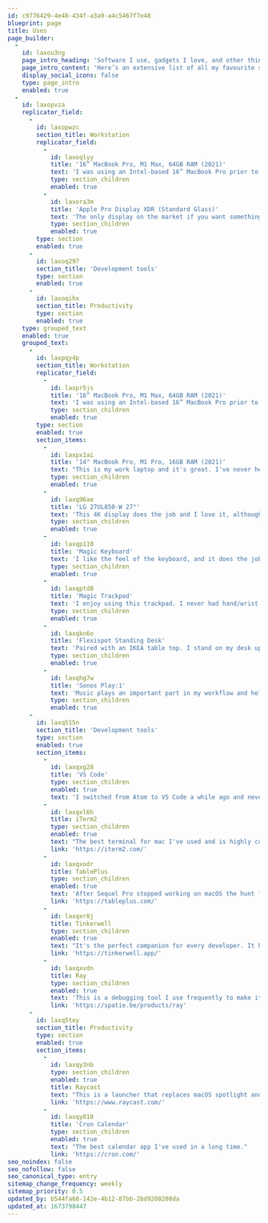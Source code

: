 ```yaml
---
id: c9776429-4e48-434f-a3a9-a4c5467f7e48
blueprint: page
title: Uses
page_builder:
  -
    id: laxou3ng
    page_intro_heading: 'Software I use, gadgets I love, and other things I recommend.'
    page_intro_content: 'Here’s an extensive list of all my favourite stuff where you can learn about the things I use to build software and stay productive.'
    display_social_icons: false
    type: page_intro
    enabled: true
  -
    id: laxopvza
    replicator_field:
      -
        id: laxopwzc
        section_title: Workstation
        replicator_field:
          -
            id: laxoqlyy
            title: '16” MacBook Pro, M1 Max, 64GB RAM (2021)'
            text: 'I was using an Intel-based 16” MacBook Pro prior to this and the difference is night and day. I’ve never heard the fans turn on a single time, even under the incredibly heavy loads I put it through with our various launch simulations.'
            type: section_children
            enabled: true
          -
            id: laxora3m
            title: 'Apple Pro Display XDR (Standard Glass)'
            text: 'The only display on the market if you want something HiDPI and bigger than 27”. When you’re working at planetary scale, every pixel you can get counts.'
            type: section_children
            enabled: true
        type: section
        enabled: true
      -
        id: laxoq297
        section_title: 'Development tools'
        type: section
        enabled: true
      -
        id: laxoqihx
        section_title: Productivity
        type: section
        enabled: true
    type: grouped_text
    enabled: true
    grouped_text:
      -
        id: laxpqy4p
        section_title: Workstation
        replicator_field:
          -
            id: laxpr5js
            title: '16” MacBook Pro, M1 Max, 64GB RAM (2021)'
            text: 'I was using an Intel-based 16” MacBook Pro prior to this and the difference is night and day. I’ve never heard the fans turn on a single time, even under the incredibly heavy loads I put it through with our various launch simulations.'
            type: section_children
            enabled: true
        type: section
        enabled: true
        section_items:
          -
            id: laxpx1ai
            title: '14" MacBook Pro, M1 Pro, 16GB RAM (2021)'
            text: "This is my work laptop and it's great. I've never heard the sound of the fans since I got it."
            type: section_children
            enabled: true
          -
            id: laxq96ae
            title: 'LG 27UL850-W 27"'
            text: 'This 4K display does the job and I love it, although if I were to buy a new screen now I would get a 32" one.'
            type: section_children
            enabled: true
          -
            id: laxqp110
            title: 'Magic Keyboard'
            text: 'I like the feel of the keyboard, and it does the job.'
            type: section_children
            enabled: true
          -
            id: laxqptd8
            title: 'Magic Trackpad'
            text: 'I enjoy using this trackpad. I never had hand/wrist pain again since I replaced the mouse.'
            type: section_children
            enabled: true
          -
            id: laxqkn6o
            title: 'Flexispot Standing Desk'
            text: 'Paired with an IKEA table top. I stand on my desk up to 2 or 3 times a day.'
            type: section_children
            enabled: true
          -
            id: laxqhg7w
            title: 'Sonos Play:1'
            text: 'Music plays an important part in my workflow and helps me stay productive. I usually stream music from Spotify or listen to the radio.'
            type: section_children
            enabled: true
      -
        id: laxq515n
        section_title: 'Development tools'
        type: section
        enabled: true
        section_items:
          -
            id: laxqxg28
            title: 'VS Code'
            type: section_children
            enabled: true
            text: 'I switched from Atom to VS Code a while ago and never looked back. This code editor is great and highly customisable. I have it nicely configured for both backend and frontend work.'
          -
            id: laxqxl6h
            title: iTerm2
            type: section_children
            enabled: true
            text: "The best terminal for mac I've used and is highly customisable."
            link: 'https://iterm2.com/'
          -
            id: laxqxodr
            title: TablePlus
            type: section_children
            enabled: true
            text: 'After Sequel Pro stopped working on macOS the hunt for a new database management tool started. After trying a few of them, only TablePlus stuck.'
            link: 'https://tableplus.com/'
          -
            id: laxqxr8j
            title: Tinkerwell
            type: section_children
            enabled: true
            text: "It's the perfect companion for every developer. It helps with debugging and quickly testing logic."
            link: 'https://tinkerwell.app/'
          -
            id: laxqxvdn
            title: Ray
            type: section_children
            enabled: true
            text: 'This is a debugging tool I use frequently to make it easier to find even the most stubborn bugs.'
            link: 'https://spatie.be/products/ray'
      -
        id: laxq5toy
        section_title: Productivity
        type: section
        enabled: true
        section_items:
          -
            id: laxqy3nb
            type: section_children
            enabled: true
            title: Raycast
            text: "This is a launcher that replaces macOS spotlight and it's the ultimate productivity hack."
            link: 'https://www.raycast.com/'
          -
            id: laxqy018
            title: 'Cron Calendar'
            type: section_children
            enabled: true
            text: "The best calendar app I've used in a long time."
            link: 'https://cron.com/'
seo_noindex: false
seo_nofollow: false
seo_canonical_type: entry
sitemap_change_frequency: weekly
sitemap_priority: 0.5
updated_by: b544fa68-142e-4b12-87bb-2bd9208208da
updated_at: 1673798447
---
```

